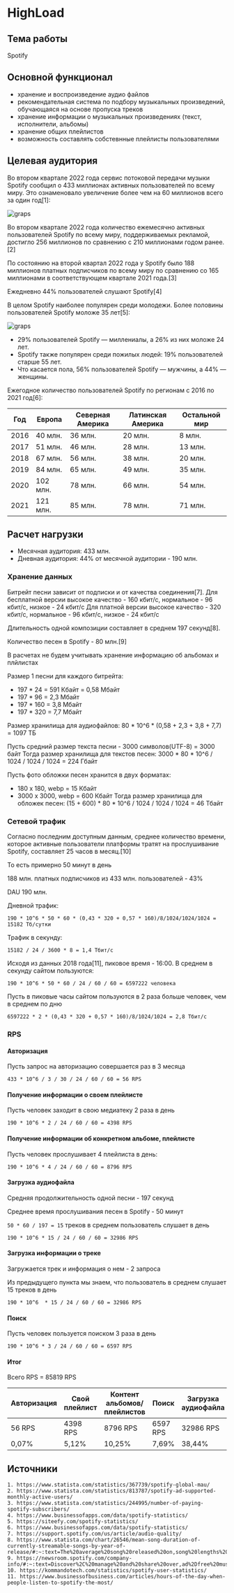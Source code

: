 # HighLoad

## Тема работы

Spotify

## Основной функционал

- хранение и воспроизведение аудио файлов
- рекомендательная система по подбору музыкальных произведений, обучающаяся на основе пропуска треков
- хранение информации о музыкальных произведениях (текст, исполнители, альбомы)
- хранение общих плейлистов
- возможность составлять собстевнные плейлисты пользователями

## Целевая аудитория

Во втором квартале 2022 года сервис потоковой передачи музыки Spotify сообщил о 433 миллионах активных пользователей по всему миру. Это ознаменовало увеличение более чем на 60 миллионов всего за один год[1]:

![graps](./images/mau.png)

Во втором квартале 2022 года количество ежемесячно активных пользователей Spotify по всему миру, поддерживаемых рекламой, достигло 256 миллионов по сравнению с 210 миллионами годом ранее.[2] 

По состоянию на второй квартал 2022 года у Spotify было 188 миллионов платных подписчиков по всему миру по сравнению со 165 миллионами в соответствующем квартале 2021 года.[3]

Ежедневно 44% пользователей слушают Spotify[4]

В целом Spotify наиболее популярен среди молодежи. Более половины пользователей Spotify моложе 35 лет[5]:

![graps](./images/Spotify-user-demographics.png)

- 29% пользователей Spotify — миллениалы, а 26% из них моложе 24 лет. 
- Spotify также популярен среди пожилых людей: 19% пользователей старше 55 лет.
- Что касается пола, 56% пользователей Spotify — мужчины, а 44% — женщины.

Ежегодное количество пользователей Spotify по регионам с 2016 по 2021 год[6]:

 Год  | Европа  | Северная Америка  | Латинская Америка  | Остальной мир  |
------| --------| ------------------| -------------------| ---------------|
 2016 |  40 млн.|       36 млн.     |       20 млн.      |     8 млн.     |
 2017 |  51 млн.|       46 млн.     |       28 млн.      |     13 млн.    |
 2018 |  67 млн.|       56 млн.     |       38 млн.      |     20 млн.    |
 2019 |  84 млн.|       65 млн.     |       49 млн.      |     35 млн.    |
 2020 | 102 млн.|       78 млн.     |       66 млн.      |     54 млн.    |
 2021 | 121 млн.|       85 млн.     |       78 млн.      |     71 млн.    |

## Расчет нагрузки

* Месячная аудитория: 433 млн.
* Дневная аудитория: 44% от месячной аудитории - 190 млн.

### Хранение данных

Битрейт песни зависит от подписки и от качества соединения[7].
Для бесплатной версии высокое качество - 160 кбит/с, нормальное - 96 кбит/с, низкое - 24 кбит/с
Для платной версии высокое качество - 320 кбит/с, нормальное - 96 кбит/с, низкое - 24 кбит/с

Длительность одной композиции составляет в среднем 197 секунд[8].

Количество песен в Spotify - 80 млн.[9]

В расчетах не будем учитывать хранение информацию об альбомах и плйлистах

Размер 1 песни для каждого битрейта:
- 197 * 24 = 591 Кбайт = 0,58 Мбайт 
- 197 * 96 = 2,3 Мбайт 
- 197 * 160 = 3,8 Мбайт 
- 197 * 320 = 7,7 Мбайт

Размер хранилища для аудиофайлов:
80 * 10^6 * (0,58 + 2,3 + 3,8 + 7,7) = 1097 ТБ

Пусть средний размер текста песни - 3000 символов(UTF-8) = 3000 байт
Тогда размер хранилища для текстов песен: 3000 * 80 * 10^6 / 1024 / 1024 / 1024 = 224 Гбайт

Пусть фото обложки песен хранится в двух форматах:
- 180 х 180, webp = 15 Кбайт
- 3000 х 3000, webp = 600 Кбайт
Тогда размер хранилища для обложек песен: (15 + 600) * 80 * 10^6 / 1024 / 1024 / 1024 = 46 Тбайт

### Сетевой трафик

Согласно последним доступным данным, среднее количество времени, которое активные пользователи платформы тратят на прослушивание Spotify, составляет 25 часов в месяц.[10]

То есть примерно 50 минут в день

188 млн. платных подписчиков из 433 млн. пользователей - 43%

DAU 190 млн. 

Дневной трафик:

`190 * 10^6 * 50 * 60 * (0,43 * 320 + 0,57 * 160)/8/1024/1024/1024 = 15182 Тб/сутки`

Трафик в секунду:

`15182 / 24 / 3600 * 8 = 1,4 Тбит/с`

Исходя из данных 2018 года[11], пиковое время - 16:00. 
В среднем в секунду сайтом пользуются:

`190 * 10^6 * 50 * 60 / 24 / 60 / 60 = 6597222 человека`

Пусть в пиковые часы сайтом пользуются в 2 раза больше человек, чем в среднем по дню


`6597222 * 2 * (0,43 * 320 + 0,57 * 160)/8/1024/1024 = 2,8 Тбит/с`

### RPS

#### Авторизация

Пусть запрос на авторизацию совершается раз в 3 месяца

`433 * 10^6 / 3 / 30 / 24 / 60 / 60 = 56 RPS`

#### Получение информации о своем плейлисте

Пусть человек заходит в свою медиатеку 2 раза в день

`190 * 10^6 * 2 / 24 / 60 / 60 = 4398 RPS`

#### Получение информации об конкретном альбоме, плейлисте

Пусть человек прослушивает 4 плейлиста в день:

`190 * 10^6 * 4 / 24 / 60 / 60 = 8796 RPS`

#### Загрузка аудиофайла

Средняя продолжительность одной песни - 197 секунд

Среднее время прослушивания песен в Spotify - 50 минут


`50 * 60 / 197 = 15` треков в среднем пользователь слушает в день

`190 * 10^6 * 15 / 24 / 60 / 60 = 32986 RPS`

#### Загрузка информации о треке

Загружается трек и информация о нем - 2 запроса

Из предыдущего пункта мы знаем, что пользователь в среднем слушает 15 треков в день

`190 * 10^6  * 15 / 24 / 60 / 60 = 32986 RPS`

#### Поиск

Пусть человек пользуется поиском 3 раза в день

`190 * 10^6 * 3 / 24 / 60 / 60 = 6597 RPS`

#### Итог

Всего RPS = 85819 RPS

| Авторизация | Cвой плейлист | Контент альбомов/плейлистов | Поиск     | Загрузка аудиофайла    |Загрузка информации о треке |
|-------------|-----------|-----------------------------|-----------|-------------|-------------|
| 56 RPS    | 4398 RPS | 8796 RPS                   | 6597 RPS | 32986 RPS |32986 RPS    |
| 0,07%        | 5,12%      | 10,25%                        | 7,69%      | 38,44%         |38,44%        |

## Источники
    1. https://www.statista.com/statistics/367739/spotify-global-mau/
    2. https://www.statista.com/statistics/813787/spotify-ad-supported-monthly-active-users/
    3. https://www.statista.com/statistics/244995/number-of-paying-spotify-subscribers/
    4. https://www.businessofapps.com/data/spotify-statistics/
    5. https://siteefy.com/spotify-statistics/
    6. https://www.businessofapps.com/data/spotify-statistics/
    7. https://support.spotify.com/us/article/audio-quality/
    8. https://www.statista.com/chart/26546/mean-song-duration-of-currently-streamable-songs-by-year-of-release/#:~:text=The%20average%20song%20released%20on,song%20lengths%20starting%20in%201990.
    9. https://newsroom.spotify.com/company-info/#:~:text=Discover%2C%20manage%20and%20share%20over,ad%2Dfree%20music%20listening%20experience.
    10. https://kommandotech.com/statistics/spotify-user-statistics/
    11. https://www.businessofbusiness.com/articles/hours-of-the-day-when-people-listen-to-spotify-the-most/
 
